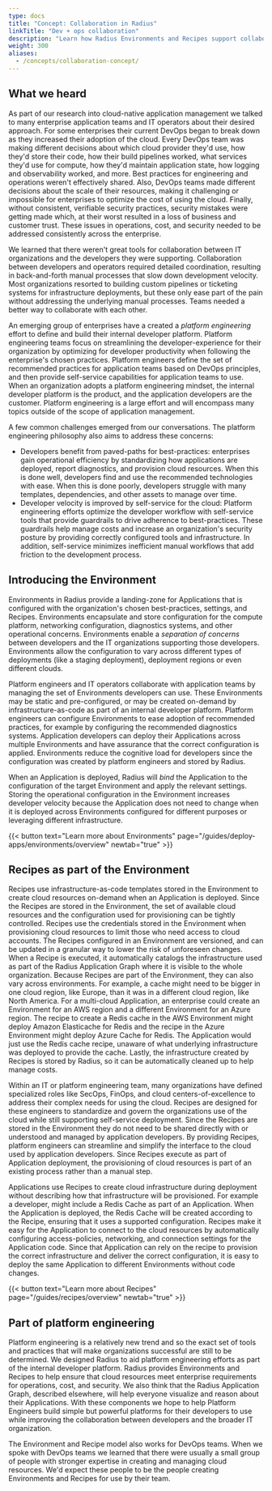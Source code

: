 ```yaml
---
type: docs
title: "Concept: Collaboration in Radius"
linkTitle: "Dev + ops collaboration"
description: "Learn how Radius Environments and Recipes support collaboration between platform engineers, application developers, and IT operators."
weight: 300
aliases:
  - /concepts/collaboration-concept/
---
```


## What we heard

As part of our research into cloud-native application management we talked to many enterprise application teams and IT operators about their desired approach.  For some enterprises their current DevOps began to break down as they increased their adoption of the cloud. Every DevOps team was making different decisions about which cloud provider they'd use, how they'd store their code, how their build pipelines worked, what services they'd use for compute, how they'd maintain application state, how logging and observability worked, and more. Best practices for engineering and operations weren't effectively shared. Also, DevOps teams made different decisions about the scale of their resources, making it challenging or impossible for enterprises to optimize the cost of using the cloud. Finally, without consistent, verifiable security practices, security mistakes were getting made which, at their worst resulted in a loss of business and customer trust. These issues in operations, cost, and security needed to be addressed consistently across the enterprise.

We learned that there weren't great tools for collaboration between IT organizations and the developers they were supporting. Collaboration between developers and operators required detailed coordination, resulting in back-and-forth manual processes that slow down development velocity. Most organizations resorted to building custom pipelines or ticketing systems for infrastructure deployments, but these only ease part of the pain without addressing the underlying manual processes. Teams needed a better way to collaborate with each other.

An emerging group of enterprises have a created a *platform engineering* effort to define and build their internal developer platform. Platform engineering teams focus on streamlining the developer-experience for their organization by optimizing for developer productivity when following the enterprise's chosen practices. Platform engineers define the set of recommended practices for application teams based on DevOps principles, and then provide self-service capabilities for application teams to use. When an organization adopts a platform engineering mindset, the internal developer platform is the product, and the application developers are the customer. Platform engineering is a large effort and will encompass many topics outside of the scope of application management.

A few common challenges emerged from our conversations. The platform engineering philosophy also aims to address these concerns:

- Developers benefit from paved-paths for best-practices: enterprises gain operational efficiency by standardizing how applications are deployed, report diagnostics, and provision cloud resources. When this is done well, developers find and use the recommended technologies with ease. When this is done poorly, developers struggle with many templates, dependencies, and other assets to manage over time.
- Developer velocity is improved by self-service for the cloud: Platform engineering efforts optimize the developer workflow with self-service tools that provide guardrails to drive adherence to best-practices. These guardrails help manage costs and increase an organization's security posture by providing correctly configured tools and infrastructure. In addition, self-service minimizes inefficient manual workflows that add friction to the development process.

## Introducing the Environment

Environments in Radius provide a landing-zone for Applications that is configured with the organization's chosen best-practices, settings, and Recipes. Environments encapsulate and store configuration for the compute platform, networking configuration, diagnostics systems, and other operational concerns. Environments enable a *separation of concerns* between developers and the IT organizations supporting those developers. Environments allow the configuration to vary across different types of deployments (like a staging deployment), deployment regions or even different clouds.

Platform engineers and IT operators collaborate with application teams by managing the set of Environments developers can use. These Environments may be static and pre-configured, or may be created on-demand by infrastructure-as-code as part of an internal developer platform. Platform engineers can configure Environments to ease adoption of recommended practices, for example by configuring the recommended diagnostics systems. Application developers can deploy their Applications across multiple Environments and have assurance that the correct configuration is applied. Environments reduce the cognitive load for developers since the configuration was created by platform engineers and stored by Radius.

When an Application is deployed, Radius will *bind* the Application to the configuration of the target Environment and apply the relevant settings. Storing the operational configuration in the Environment increases developer velocity because the Application does not need to change when it is deployed across Environments configured for different purposes or leveraging different infrastructure.

{{< button text="Learn more about Environments" page="/guides/deploy-apps/environments/overview" newtab="true" >}}

## Recipes as part of the Environment

Recipes use infrastructure-as-code templates stored in the Environment to create cloud resources on-demand when an Application is deployed. Since the Recipes are stored in the Environment, the set of available cloud resources and the configuration used for provisioning can be tightly controlled. Recipes use the credentials stored in the Environment when provisioning cloud resources to limit those who need access to cloud accounts. The Recipes configured in an Environment are versioned, and can be updated in a granular way to lower the risk of unforeseen changes. When a Recipe is executed, it automatically catalogs the infrastructure used as part of the Radius Application Graph where it is visible to the whole organization. Because Recipes are part of the Environment, they can also vary across environments. For example, a cache might need to be bigger in one cloud region, like Europe, than it was in a different cloud region, like North America. For a multi-cloud Application, an enterprise could create an Environment for an AWS region and a different Environment for an Azure region. The recipe to create a Redis cache in the AWS Environment might deploy Amazon Elasticache for Redis and the recipe in the Azure Environment might deploy Azure Cache for Redis. The Application would just use the Redis cache recipe, unaware of what underlying infrastructure was deployed to provide the cache. Lastly, the infrastructure created by Recipes is stored by Radius, so it can be automatically cleaned up to help manage costs.

Within an IT or platform engineering team, many organizations have defined specialized roles like SecOps, FinOps, and cloud centers-of-excellence to address their complex needs for using the cloud. Recipes are designed for these engineers to standardize and govern the organizations use of the cloud while still supporting self-service deployment. Since the Recipes are stored in the Environment they do not need to be shared directly with or understood and managed by application developers. By providing Recipes, platform engineers can streamline and simplify the interface to the cloud used by application developers. Since Recipes execute as part of Application deployment, the provisioning of cloud resources is part of an existing process rather than a manual step.

Applications use Recipes to create cloud infrastructure during deployment without describing how that infrastructure will be provisioned. For example a developer, might include a Redis Cache as part of an Application. When the Application is deployed, the Redis Cache will be created according to the Recipe, ensuring that it uses a supported configuration. Recipes make it easy for the Application to connect to the cloud resources by automatically configuring access-policies, networking, and connection settings for the Application code. Since that Application can rely on the recipe to provision the correct infrastructure and deliver the correct configuration, it is easy to deploy the same Application to different Environments without code changes.

{{< button text="Learn more about Recipes" page="/guides/recipes/overview" newtab="true" >}}

## Part of platform engineering

Platform engineering is a relatively new trend and so the exact set of tools and practices that will make organizations successful are still to be determined. We designed Radius to aid platform engineering efforts as part of the internal developer platform. Radius provides Environments and Recipes to help ensure that cloud resources meet enterprise requirements for operations, cost, and security. We also think that the Radius Application Graph, described elsewhere, will help everyone visualize and reason about their Applications. With these components we hope to help Platform Engineers build simple but powerful platforms for their developers to use while improving the collaboration between developers and the broader IT organization.

The Environment and Recipe model also works for DevOps teams. When we spoke with DevOps teams we learned that there were usually a small group of people with stronger expertise in creating and managing cloud resources. We'd expect these people to be the people creating Environments and Recipes for use by their team.
